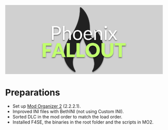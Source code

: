 ![logo](Media/Logo.png)

# Preparations

- Set up [Mod Organizer 2](https://www.nexusmods.com/skyrimspecialedition/mods/6194) (2.2.2.1).
- Improved INI files with BethINI (not using Custom INI).
- Sorted DLC in the mod order to match the load order.
- Installed F4SE, the binaries in the root folder and the scripts in MO2.


